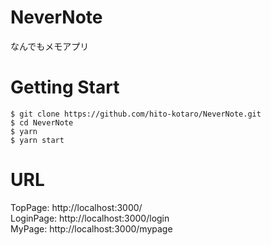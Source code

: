 # NeverNote

なんでもメモアプリ

# Getting Start

```
$ git clone https://github.com/hito-kotaro/NeverNote.git
$ cd NeverNote
$ yarn
$ yarn start
```

# URL

TopPage: http://localhost:3000/  
LoginPage: http://localhost:3000/login  
MyPage: http://localhost:3000/mypage
